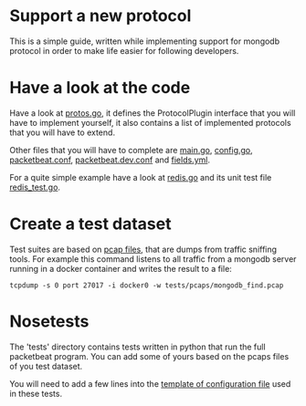 # Support a new protocol

This is a simple guide, written while implementing support for mongodb protocol in order to make life easier for following developers.

# Have a look at the code

Have a look at [protos.go](./protos/protos.go), it defines the ProtocolPlugin interface that you will have to implement yourself, it also contains a list of implemented protocols that you will have to extend.

Other files that you will have to complete are [main.go](./main.go), [config.go](./config/config.go), [packetbeat.conf](./packetbeat.conf), [packetbeat.dev.conf](./packetbeat.dev.conf) and [fields.yml](./etc/fields.yml).

For a quite simple example have a look at [redis.go](./protos/redis/redis.go) and its unit test file [redis_test.go](./protos/redis_test.go).

# Create a test dataset

Test suites are based on [pcap files](./tests/pcaps), that are dumps from traffic sniffing tools. For example this command listens to all traffic from a mongodb server running in a docker container and writes the result to a file:

    tcpdump -s 0 port 27017 -i docker0 -w tests/pcaps/mongodb_find.pcap

# Nosetests

The 'tests' directory contains tests written in python that run the full packetbeat program. You can add some of yours based on the pcaps files of you test dataset.

You will need to add a few lines into the [template of configuration file](./tests/templates/packetbeat.conf.js) used in these tests.

